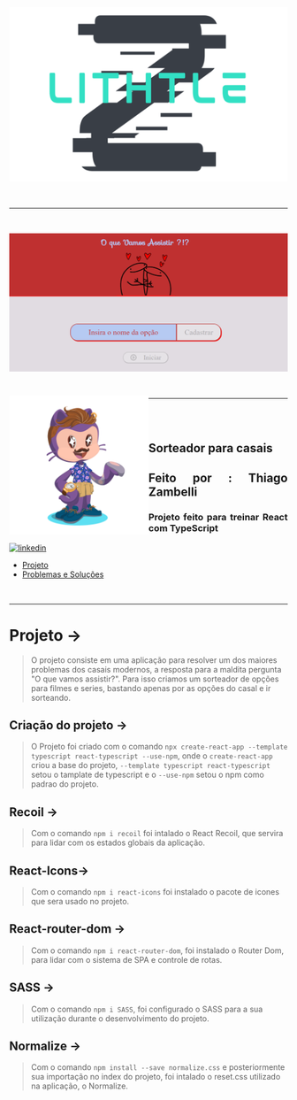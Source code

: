 <div align="center">

![Alt text](src/assets/logoLithtleZ.svg)

&nbsp;

---

&nbsp;

![Alt text](src/assets/O%20que%20vamos%20assistir.png)


&nbsp;

---
</div>


<img align="left" width="50%" style="margin-top:-20px" src="./src/assets/eu.png">

</br>
</br>

<div dsplay="inline-block">

<h2 align="justify">Sorteador para casais</h2>
<h2 align="justify">Feito por : Thiago Zambelli</h2>
<h3 align="justify">Projeto feito para treinar React com TypeScript </h3>
 
  <a href="https://www.linkedin.com/in/thiagozambelli">
    <img width="80px" src="https://i.ibb.co/RyZx12b/linkedin.png" alt="linkedin" style="vertical-align:top;">
  </a>

</div>

- [Projeto](#projeto)
- [Problemas e Soluções](#problemas__solucoes)

&nbsp;

---

# Projeto -> <div id='projeto'></div>
> O projeto consiste em uma aplicação para resolver um dos maiores problemas dos casais modernos, a resposta para a maldita pergunta "O que vamos assistir?". Para isso criamos um sorteador de opções para filmes e series, bastando apenas por as opções do casal e ir sorteando.

## Criação do projeto ->
> O Projeto foi criado com o comando `npx create-react-app --template typescript react-typescript --use-npm`, onde o `create-react-app` criou a base do projeto, `--template typescript react-typescript` setou o tamplate de typescript e o `--use-npm` setou o npm como padrao do projeto.

## Recoil ->
> Com o comando `npm i recoil` foi intalado o React Recoil, que servira para lidar com os estados globais da aplicação.

## React-Icons->
> Com o comando `npm i react-icons` foi instalado o pacote de icones que sera usado no projeto.

## React-router-dom ->
> Com o comando `npm i react-router-dom`, foi instalado o Router Dom, para lidar com o sistema de SPA e controle de rotas.

## SASS ->
> Com o comando `npm i SASS`, foi configurado o SASS para a sua utilização durante o desenvolvimento do projeto.

## Normalize ->
> Com o comando `npm install --save normalize.css` e posteriormente sua importação no index do projeto, foi intalado o reset.css utilizado na aplicação, o Normalize.
